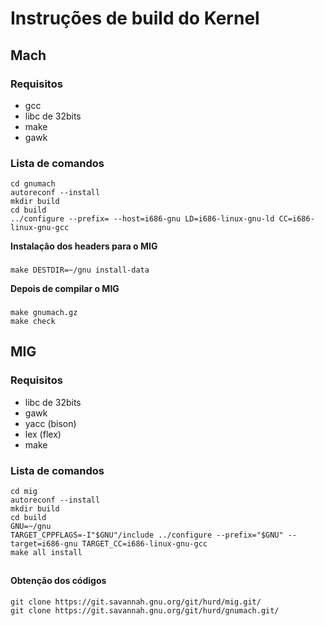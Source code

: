 # Instruções de build do Kernel

## Mach
### Requisitos
- gcc
- libc de 32bits
- make
- gawk

### Lista de comandos
`cd gnumach`\
`autoreconf --install`\
`mkdir build`\
`cd build`\
`../configure --prefix= --host=i686-gnu LD=i686-linux-gnu-ld CC=i686-linux-gnu-gcc`

<b>Instalação dos headers para o MIG</b>
###
`make DESTDIR=~/gnu install-data`

<b>Depois de compilar o MIG</b>
###
`make gnumach.gz`\
`make check`

## MIG
### Requisitos
- libc de 32bits 
- gawk 
- yacc (bison) 
- lex (flex) 
- make

### Lista de comandos
`cd mig`\
`autoreconf --install`\
`mkdir build`\
`cd build`\
`GNU=~/gnu`\
`TARGET_CPPFLAGS=-I"$GNU"/include ../configure --prefix="$GNU" --target=i686-gnu TARGET_CC=i686-linux-gnu-gcc`\
`make all install`

##
#### Obtenção dos códigos
```
git clone https://git.savannah.gnu.org/git/hurd/mig.git/
git clone https://git.savannah.gnu.org/git/hurd/gnumach.git/
```
